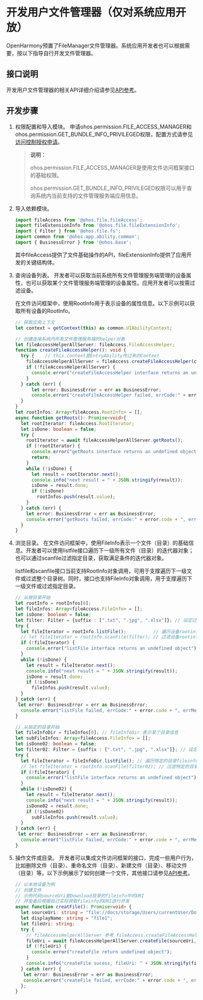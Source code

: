 # 开发用户文件管理器（仅对系统应用开放）

OpenHarmony预置了FileManager文件管理器。系统应用开发者也可以根据需要，按以下指导自行开发文件管理器。

## 接口说明

开发用户文件管理器的相关API详细介绍请参见[API参考](../reference/apis/js-apis-fileAccess.md)。

## 开发步骤

1. 权限配置和导入模块。
   申请ohos.permission.FILE_ACCESS_MANAGER和ohos.permission.GET_BUNDLE_INFO_PRIVILEGED权限，配置方式请参见[访问控制授权申请](../security/accesstoken-guidelines.md)。

   > **说明：**
   >
   > ohos.permission.FILE_ACCESS_MANAGER是使用文件访问框架接口的基础权限。
   >
   > ohos.permission.GET_BUNDLE_INFO_PRIVILEGED权限可以用于查询系统内当前支持的文件管理服务端应用信息。

2. 导入依赖模块。

   ```ts
   import fileAccess from '@ohos.file.fileAccess';
   import fileExtensionInfo from '@ohos.file.fileExtensionInfo';
   import { Filter } from '@ohos.file.fs';
   import common from '@ohos.app.ability.common';
   import { BusinessError } from '@ohos.base';
   ```

   其中fileAccess提供了文件基础操作的API，fileExtensionInfo提供了应用开发的关键结构体。

3. 查询设备列表。
   开发者可以获取当前系统所有文件管理服务端管理的设备属性，也可以获取某个文件管理服务端管理的设备属性。应用开发者可以按需过滤设备。

   在文件访问框架中，使用RootInfo用于表示设备的属性信息。以下示例可以获取所有设备的RootInfo。

   ```ts
   // 获取应用上下文
   let context = getContext(this) as common.UIAbilityContext;

   // 创建连接系统内所有文件管理服务端的helper对象
   let fileAccessHelperAllServer: fileAccess.FileAccessHelper;
   function createFileAccessHelper(): void {
     try {    // this.context是EntryAbility传过来的Context
       fileAccessHelperAllServer = fileAccess.createFileAccessHelper(context);
       if (!fileAccessHelperAllServer) {
         console.error("createFileAccessHelper interface returns an undefined object");
       }
     } catch (err) {
         let error: BusinessError = err as BusinessError;
         console.error("createFileAccessHelper failed, errCode:" + error.code + ", errMessage:" + error.message);
     }
   }
   let rootInfos: Array<fileAccess.RootInfo> = [];
   async function getRoots(): Promise<void>{
     let rootIterator: fileAccess.RootIterator;
     let isDone: boolean = false;
     try {
       rootIterator = await fileAccessHelperAllServer.getRoots();
       if (!rootIterator) {
         console.error("getRoots interface returns an undefined object");
         return;
       }
       while (!isDone) {
         let result = rootIterator.next();
         console.info("next result = " + JSON.stringify(result));
         isDone = result.done;
         if (!isDone)
           rootInfos.push(result.value);
       }
     } catch (err) {
       let error: BusinessError = err as BusinessError;
       console.error("getRoots failed, errCode:" + error.code + ", errMessage:" + error.message);
     }
   }
   ```

4. 浏览目录。
   在文件访问框架中，使用FileInfo表示一个文件（目录）的基础信息。开发者可以使用listfile接口遍历下一级所有文件（目录）的迭代器对象；也可以通过scanfile过滤指定目录，获取满足条件的迭代器对象。

    listfile和scanfile接口当前支持RootInfo对象调用，可用于支撑遍历下一级文件或过滤整个目录树。同时，接口也支持FileInfo对象调用，用于支撑遍历下一级文件或过滤指定目录。

   ```ts
   // 从根目录开始
   let rootInfo = rootInfos[0];
   let fileInfos: Array<fileAccess.FileInfo> = [];
   let isDone: boolean = false;
   let filter: Filter = {suffix : [".txt", ".jpg", ".xlsx"]}; // 设定过滤条件
   try {  
     let fileIterator = rootInfo.listFile();          // 遍历设备rootinfos[0]的根目录，返回迭代器对象
     // let fileIterator = rootInfo.scanFile(filter); // 过滤设备rootinfos[0]满足指定条件的文件信息，返回迭代对象
     if (!fileIterator) {
       console.error("listFile interface returns an undefined object");
     }
     while (!isDone) {
       let result = fileIterator.next();
       console.info("next result = " + JSON.stringify(result));
       isDone = result.done;
       if (!isDone)
         fileInfos.push(result.value);
     }
   } catch (err) {
    let error: BusinessError = err as BusinessError;
     console.error("listFile failed, errCode:" + error.code + ", errMessage:" + error.message);
   }
   
   // 从指定的目录开始
   let fileInfoDir = fileInfos[0]; // fileInfoDir 表示某个目录信息
   let subFileInfos: Array<fileAccess.FileInfo> = [];
   let isDone02: boolean = false;
   let filter02: Filter = {suffix : [".txt", ".jpg", ".xlsx"]}; // 设定过滤条件
   try {
     let fileIterator = fileInfoDir.listFile(); // 遍历特定的目录fileinfo，返回迭代器对象
     // let fileIterator = rootInfo.scanFile(filter02); // 过滤特定的目录fileinfo，返回迭代器对象
     if (!fileIterator) {
       console.error("listFile interface returns an undefined object");
     }
     while (!isDone02) {
       let result = fileIterator.next();
       console.info("next result = " + JSON.stringify(result));
       isDone02 = result.done;
       if (!isDone02)
         subFileInfos.push(result.value);
     }
   } catch (err) {
    let error: BusinessError = err as BusinessError;
     console.error("listFile failed, errCode:" + error.code + ", errMessage:" + error.message);
   }
   ```

5. 操作文件或目录。
   开发者可以集成文件访问框架的接口，完成一些用户行为，比如删除文件（目录）、重命名文件（目录）、新建文件（目录）、移动文件（目录）等。以下示例展示了如何创建一个文件，其他接口请参见[API参考](../reference/apis/js-apis-fileAccess.md)。

   ```ts
   // 以本地设备为例
   // 创建文件
   // 示例代码sourceUri是Download目录的fileinfo中的URI
   // 开发者应根据自己实际获取fileinfo的URI进行开发
   async function creatFile(): Promise<void> {
     let sourceUri: string = "file://docs/storage/Users/currentUser/Download";
     let displayName: string = "file1";
     let fileUri: string;
     try {
       // fileAccessHelperAllServer 参考 fileAccess.createFileAccessHelper 示例代码获取
       fileUri = await fileAccessHelperAllServer.createFile(sourceUri, displayName);
       if (!fileUri) {
         console.error("createFile return undefined object");
       }
       console.info("createFile sucess, fileUri: " + JSON.stringify(fileUri));
     } catch (err) {
      let error: BusinessError = err as BusinessError;
      console.error("createFile failed, errCode:" + error.code + ", errMessage:" + error.message);
     };
   }
   ```

